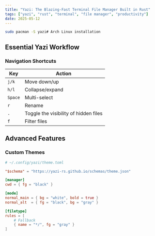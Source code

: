 ```yaml
---
title: "Yazi: The Blazing-Fast Terminal File Manager Built in Rust"
tags: ["yazi", "rust", "terminal", "file manager", "productivity"]
date: 2025-05-12
---
```


```bash
sudo pacman -S yazi# Arch Linux installation
```


## **Essential Yazi Workflow**

### Navigation Shortcuts
| Key     | Action                                |
| ------- | ------------------------------------- |
| `j/k`   | Move down/up                          |
| `h/l`   | Collapse/expand                       |
| `Space` | Multi-select                          |
| `r`     | Rename                                |
| `.`     | Toggle the visibility of hidden files |
| `f`     | Filter files                          |

## **Advanced Features**

### **Custom Themes**
```toml
# ~/.config/yazi/theme.toml

"$schema" = "https://yazi-rs.github.io/schemas/theme.json"

[manager]
cwd = { fg = "black" }

[mode]
normal_main = { bg = "white", bold = true }
normal_alt  = { fg = "black", bg = "gray" }

[filetype]
rules = [
	# Fallback
	{ name = "*/", fg = "gray" }
]
```
